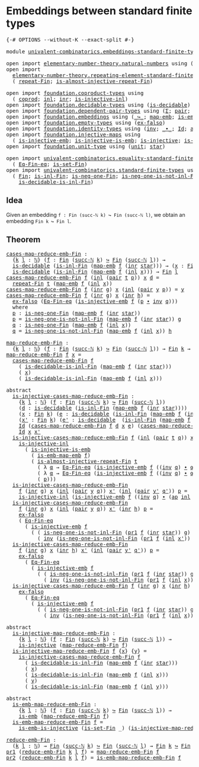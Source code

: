 # Embeddings between standard finite types

<pre class="Agda"><a id="53" class="Symbol">{-#</a> <a id="57" class="Keyword">OPTIONS</a> <a id="65" class="Pragma">--without-K</a> <a id="77" class="Pragma">--exact-split</a> <a id="91" class="Symbol">#-}</a>

<a id="96" class="Keyword">module</a> <a id="103" href="univalent-combinatorics.embeddings-standard-finite-types.html" class="Module">univalent-combinatorics.embeddings-standard-finite-types</a> <a id="160" class="Keyword">where</a>

<a id="167" class="Keyword">open</a> <a id="172" class="Keyword">import</a> <a id="179" href="elementary-number-theory.natural-numbers.html" class="Module">elementary-number-theory.natural-numbers</a> <a id="220" class="Keyword">using</a> <a id="226" class="Symbol">(</a><a id="227" href="elementary-number-theory.natural-numbers.html#1444" class="Datatype">ℕ</a><a id="228" class="Symbol">;</a> <a id="230" href="elementary-number-theory.natural-numbers.html#1465" class="InductiveConstructor">zero-ℕ</a><a id="236" class="Symbol">;</a> <a id="238" href="elementary-number-theory.natural-numbers.html#1478" class="InductiveConstructor">succ-ℕ</a><a id="244" class="Symbol">)</a>
<a id="246" class="Keyword">open</a> <a id="251" class="Keyword">import</a>
  <a id="260" href="elementary-number-theory.repeating-element-standard-finite-type.html" class="Module">elementary-number-theory.repeating-element-standard-finite-type</a> <a id="324" class="Keyword">using</a>
  <a id="332" class="Symbol">(</a> <a id="334" href="elementary-number-theory.repeating-element-standard-finite-type.html#721" class="Function">repeat-Fin</a><a id="344" class="Symbol">;</a> <a id="346" href="elementary-number-theory.repeating-element-standard-finite-type.html#1006" class="Function">is-almost-injective-repeat-Fin</a><a id="376" class="Symbol">)</a>

<a id="379" class="Keyword">open</a> <a id="384" class="Keyword">import</a> <a id="391" href="foundation.coproduct-types.html" class="Module">foundation.coproduct-types</a> <a id="418" class="Keyword">using</a>
  <a id="426" class="Symbol">(</a> <a id="428" href="foundation.coproduct-types.html#1168" class="Datatype">coprod</a><a id="434" class="Symbol">;</a> <a id="436" href="foundation.coproduct-types.html#1239" class="InductiveConstructor">inl</a><a id="439" class="Symbol">;</a> <a id="441" href="foundation.coproduct-types.html#1262" class="InductiveConstructor">inr</a><a id="444" class="Symbol">;</a> <a id="446" href="foundation.coproduct-types.html#2175" class="Function">is-injective-inl</a><a id="462" class="Symbol">)</a>
<a id="464" class="Keyword">open</a> <a id="469" class="Keyword">import</a> <a id="476" href="foundation.decidable-types.html" class="Module">foundation.decidable-types</a> <a id="503" class="Keyword">using</a> <a id="509" class="Symbol">(</a><a id="510" href="foundation.decidable-types.html#1828" class="Function">is-decidable</a><a id="522" class="Symbol">)</a>
<a id="524" class="Keyword">open</a> <a id="529" class="Keyword">import</a> <a id="536" href="foundation.dependent-pair-types.html" class="Module">foundation.dependent-pair-types</a> <a id="568" class="Keyword">using</a> <a id="574" class="Symbol">(</a><a id="575" href="foundation-core.dependent-pair-types.html#502" class="Record">Σ</a><a id="576" class="Symbol">;</a> <a id="578" href="foundation-core.dependent-pair-types.html#575" class="InductiveConstructor">pair</a><a id="582" class="Symbol">;</a> <a id="584" href="foundation-core.dependent-pair-types.html#592" class="Field">pr1</a><a id="587" class="Symbol">;</a> <a id="589" href="foundation-core.dependent-pair-types.html#604" class="Field">pr2</a><a id="592" class="Symbol">)</a>
<a id="594" class="Keyword">open</a> <a id="599" class="Keyword">import</a> <a id="606" href="foundation.embeddings.html" class="Module">foundation.embeddings</a> <a id="628" class="Keyword">using</a> <a id="634" class="Symbol">(</a><a id="635" href="foundation-core.embeddings.html#1062" class="Function Operator">_↪_</a><a id="638" class="Symbol">;</a> <a id="640" href="foundation-core.embeddings.html#1205" class="Function">map-emb</a><a id="647" class="Symbol">;</a> <a id="649" href="foundation-core.embeddings.html#1252" class="Function">is-emb-map-emb</a><a id="663" class="Symbol">;</a> <a id="665" href="foundation-core.embeddings.html#980" class="Function">is-emb</a><a id="671" class="Symbol">)</a>
<a id="673" class="Keyword">open</a> <a id="678" class="Keyword">import</a> <a id="685" href="foundation.empty-types.html" class="Module">foundation.empty-types</a> <a id="708" class="Keyword">using</a> <a id="714" class="Symbol">(</a><a id="715" href="foundation-core.empty-types.html#1147" class="Function">ex-falso</a><a id="723" class="Symbol">)</a>
<a id="725" class="Keyword">open</a> <a id="730" class="Keyword">import</a> <a id="737" href="foundation.identity-types.html" class="Module">foundation.identity-types</a> <a id="763" class="Keyword">using</a> <a id="769" class="Symbol">(</a><a id="770" href="foundation-core.identity-types.html#1552" class="Function">inv</a><a id="773" class="Symbol">;</a> <a id="775" href="foundation-core.identity-types.html#1239" class="Function Operator">_∙_</a><a id="778" class="Symbol">;</a> <a id="780" href="foundation-core.identity-types.html#641" class="Datatype">Id</a><a id="782" class="Symbol">;</a> <a id="784" href="foundation-core.identity-types.html#2853" class="Function">ap</a><a id="786" class="Symbol">)</a>
<a id="788" class="Keyword">open</a> <a id="793" class="Keyword">import</a> <a id="800" href="foundation.injective-maps.html" class="Module">foundation.injective-maps</a> <a id="826" class="Keyword">using</a>
  <a id="834" class="Symbol">(</a> <a id="836" href="foundation.injective-maps.html#3787" class="Function">is-injective-emb</a><a id="852" class="Symbol">;</a> <a id="854" href="foundation.injective-maps.html#3649" class="Function">is-injective-is-emb</a><a id="873" class="Symbol">;</a> <a id="875" href="foundation.injective-maps.html#1295" class="Function">is-injective</a><a id="887" class="Symbol">;</a> <a id="889" href="foundation.injective-maps.html#4595" class="Function">is-emb-is-injective</a><a id="908" class="Symbol">)</a>
<a id="910" class="Keyword">open</a> <a id="915" class="Keyword">import</a> <a id="922" href="foundation.unit-type.html" class="Module">foundation.unit-type</a> <a id="943" class="Keyword">using</a> <a id="949" class="Symbol">(</a><a id="950" href="foundation.unit-type.html#975" class="Datatype">unit</a><a id="954" class="Symbol">;</a> <a id="956" href="foundation.unit-type.html#999" class="InductiveConstructor">star</a><a id="960" class="Symbol">)</a>

<a id="963" class="Keyword">open</a> <a id="968" class="Keyword">import</a> <a id="975" href="univalent-combinatorics.equality-standard-finite-types.html" class="Module">univalent-combinatorics.equality-standard-finite-types</a> <a id="1030" class="Keyword">using</a>
  <a id="1038" class="Symbol">(</a> <a id="1040" href="univalent-combinatorics.equality-standard-finite-types.html#2154" class="Function">Eq-Fin-eq</a><a id="1049" class="Symbol">;</a> <a id="1051" href="univalent-combinatorics.equality-standard-finite-types.html#3523" class="Function">is-set-Fin</a><a id="1061" class="Symbol">)</a>
<a id="1063" class="Keyword">open</a> <a id="1068" class="Keyword">import</a> <a id="1075" href="univalent-combinatorics.standard-finite-types.html" class="Module">univalent-combinatorics.standard-finite-types</a> <a id="1121" class="Keyword">using</a>
  <a id="1129" class="Symbol">(</a> <a id="1131" href="univalent-combinatorics.standard-finite-types.html#2072" class="Function">Fin</a><a id="1134" class="Symbol">;</a> <a id="1136" href="univalent-combinatorics.standard-finite-types.html#2609" class="Function">is-inl-Fin</a><a id="1146" class="Symbol">;</a> <a id="1148" href="univalent-combinatorics.standard-finite-types.html#2403" class="Function">is-neg-one-Fin</a><a id="1162" class="Symbol">;</a> <a id="1164" href="univalent-combinatorics.standard-finite-types.html#2709" class="Function">is-neg-one-is-not-inl-Fin</a><a id="1189" class="Symbol">;</a>
    <a id="1195" href="univalent-combinatorics.standard-finite-types.html#3319" class="Function">is-decidable-is-inl-Fin</a><a id="1218" class="Symbol">)</a>
</pre>
## Idea

Given an embedding `f : Fin (succ-ℕ k) ↪ Fin (succ-ℕ l)`, we obtain an embedding `Fin k ↪ Fin l`.

## Theorem

<pre class="Agda"><a id="cases-map-reduce-emb-Fin"></a><a id="1353" href="univalent-combinatorics.embeddings-standard-finite-types.html#1353" class="Function">cases-map-reduce-emb-Fin</a> <a id="1378" class="Symbol">:</a>
  <a id="1382" class="Symbol">{</a><a id="1383" href="univalent-combinatorics.embeddings-standard-finite-types.html#1383" class="Bound">k</a> <a id="1385" href="univalent-combinatorics.embeddings-standard-finite-types.html#1385" class="Bound">l</a> <a id="1387" class="Symbol">:</a> <a id="1389" href="elementary-number-theory.natural-numbers.html#1444" class="Datatype">ℕ</a><a id="1390" class="Symbol">}</a> <a id="1392" class="Symbol">(</a><a id="1393" href="univalent-combinatorics.embeddings-standard-finite-types.html#1393" class="Bound">f</a> <a id="1395" class="Symbol">:</a> <a id="1397" href="univalent-combinatorics.standard-finite-types.html#2072" class="Function">Fin</a> <a id="1401" class="Symbol">(</a><a id="1402" href="elementary-number-theory.natural-numbers.html#1478" class="InductiveConstructor">succ-ℕ</a> <a id="1409" href="univalent-combinatorics.embeddings-standard-finite-types.html#1383" class="Bound">k</a><a id="1410" class="Symbol">)</a> <a id="1412" href="foundation-core.embeddings.html#1062" class="Function Operator">↪</a> <a id="1414" href="univalent-combinatorics.standard-finite-types.html#2072" class="Function">Fin</a> <a id="1418" class="Symbol">(</a><a id="1419" href="elementary-number-theory.natural-numbers.html#1478" class="InductiveConstructor">succ-ℕ</a> <a id="1426" href="univalent-combinatorics.embeddings-standard-finite-types.html#1385" class="Bound">l</a><a id="1427" class="Symbol">))</a> <a id="1430" class="Symbol">→</a>
  <a id="1434" href="foundation.decidable-types.html#1828" class="Function">is-decidable</a> <a id="1447" class="Symbol">(</a><a id="1448" href="univalent-combinatorics.standard-finite-types.html#2609" class="Function">is-inl-Fin</a> <a id="1459" class="Symbol">(</a><a id="1460" href="foundation-core.embeddings.html#1205" class="Function">map-emb</a> <a id="1468" href="univalent-combinatorics.embeddings-standard-finite-types.html#1393" class="Bound">f</a> <a id="1470" class="Symbol">(</a><a id="1471" href="foundation.coproduct-types.html#1262" class="InductiveConstructor">inr</a> <a id="1475" href="foundation.unit-type.html#999" class="InductiveConstructor">star</a><a id="1479" class="Symbol">)))</a> <a id="1483" class="Symbol">→</a> <a id="1485" class="Symbol">(</a><a id="1486" href="univalent-combinatorics.embeddings-standard-finite-types.html#1486" class="Bound">x</a> <a id="1488" class="Symbol">:</a> <a id="1490" href="univalent-combinatorics.standard-finite-types.html#2072" class="Function">Fin</a> <a id="1494" href="univalent-combinatorics.embeddings-standard-finite-types.html#1383" class="Bound">k</a><a id="1495" class="Symbol">)</a> <a id="1497" class="Symbol">→</a>
  <a id="1501" href="foundation.decidable-types.html#1828" class="Function">is-decidable</a> <a id="1514" class="Symbol">(</a><a id="1515" href="univalent-combinatorics.standard-finite-types.html#2609" class="Function">is-inl-Fin</a> <a id="1526" class="Symbol">(</a><a id="1527" href="foundation-core.embeddings.html#1205" class="Function">map-emb</a> <a id="1535" href="univalent-combinatorics.embeddings-standard-finite-types.html#1393" class="Bound">f</a> <a id="1537" class="Symbol">(</a><a id="1538" href="foundation.coproduct-types.html#1239" class="InductiveConstructor">inl</a> <a id="1542" href="univalent-combinatorics.embeddings-standard-finite-types.html#1486" class="Bound">x</a><a id="1543" class="Symbol">)))</a> <a id="1547" class="Symbol">→</a> <a id="1549" href="univalent-combinatorics.standard-finite-types.html#2072" class="Function">Fin</a> <a id="1553" href="univalent-combinatorics.embeddings-standard-finite-types.html#1385" class="Bound">l</a>
<a id="1555" href="univalent-combinatorics.embeddings-standard-finite-types.html#1353" class="Function">cases-map-reduce-emb-Fin</a> <a id="1580" href="univalent-combinatorics.embeddings-standard-finite-types.html#1580" class="Bound">f</a> <a id="1582" class="Symbol">(</a><a id="1583" href="foundation.coproduct-types.html#1239" class="InductiveConstructor">inl</a> <a id="1587" class="Symbol">(</a><a id="1588" href="foundation-core.dependent-pair-types.html#575" class="InductiveConstructor">pair</a> <a id="1593" href="univalent-combinatorics.embeddings-standard-finite-types.html#1593" class="Bound">t</a> <a id="1595" href="univalent-combinatorics.embeddings-standard-finite-types.html#1595" class="Bound">p</a><a id="1596" class="Symbol">))</a> <a id="1599" href="univalent-combinatorics.embeddings-standard-finite-types.html#1599" class="Bound">x</a> <a id="1601" href="univalent-combinatorics.embeddings-standard-finite-types.html#1601" class="Bound">d</a> <a id="1603" class="Symbol">=</a>
  <a id="1607" href="elementary-number-theory.repeating-element-standard-finite-type.html#721" class="Function">repeat-Fin</a> <a id="1618" href="univalent-combinatorics.embeddings-standard-finite-types.html#1593" class="Bound">t</a> <a id="1620" class="Symbol">(</a><a id="1621" href="foundation-core.embeddings.html#1205" class="Function">map-emb</a> <a id="1629" href="univalent-combinatorics.embeddings-standard-finite-types.html#1580" class="Bound">f</a> <a id="1631" class="Symbol">(</a><a id="1632" href="foundation.coproduct-types.html#1239" class="InductiveConstructor">inl</a> <a id="1636" href="univalent-combinatorics.embeddings-standard-finite-types.html#1599" class="Bound">x</a><a id="1637" class="Symbol">))</a>
<a id="1640" href="univalent-combinatorics.embeddings-standard-finite-types.html#1353" class="Function">cases-map-reduce-emb-Fin</a> <a id="1665" href="univalent-combinatorics.embeddings-standard-finite-types.html#1665" class="Bound">f</a> <a id="1667" class="Symbol">(</a><a id="1668" href="foundation.coproduct-types.html#1262" class="InductiveConstructor">inr</a> <a id="1672" href="univalent-combinatorics.embeddings-standard-finite-types.html#1672" class="Bound">g</a><a id="1673" class="Symbol">)</a> <a id="1675" href="univalent-combinatorics.embeddings-standard-finite-types.html#1675" class="Bound">x</a> <a id="1677" class="Symbol">(</a><a id="1678" href="foundation.coproduct-types.html#1239" class="InductiveConstructor">inl</a> <a id="1682" class="Symbol">(</a><a id="1683" href="foundation-core.dependent-pair-types.html#575" class="InductiveConstructor">pair</a> <a id="1688" href="univalent-combinatorics.embeddings-standard-finite-types.html#1688" class="Bound">y</a> <a id="1690" href="univalent-combinatorics.embeddings-standard-finite-types.html#1690" class="Bound">p</a><a id="1691" class="Symbol">))</a> <a id="1694" class="Symbol">=</a> <a id="1696" href="univalent-combinatorics.embeddings-standard-finite-types.html#1688" class="Bound">y</a>
<a id="1698" href="univalent-combinatorics.embeddings-standard-finite-types.html#1353" class="Function">cases-map-reduce-emb-Fin</a> <a id="1723" href="univalent-combinatorics.embeddings-standard-finite-types.html#1723" class="Bound">f</a> <a id="1725" class="Symbol">(</a><a id="1726" href="foundation.coproduct-types.html#1262" class="InductiveConstructor">inr</a> <a id="1730" href="univalent-combinatorics.embeddings-standard-finite-types.html#1730" class="Bound">g</a><a id="1731" class="Symbol">)</a> <a id="1733" href="univalent-combinatorics.embeddings-standard-finite-types.html#1733" class="Bound">x</a> <a id="1735" class="Symbol">(</a><a id="1736" href="foundation.coproduct-types.html#1262" class="InductiveConstructor">inr</a> <a id="1740" href="univalent-combinatorics.embeddings-standard-finite-types.html#1740" class="Bound">h</a><a id="1741" class="Symbol">)</a> <a id="1743" class="Symbol">=</a>
  <a id="1747" href="foundation-core.empty-types.html#1147" class="Function">ex-falso</a> <a id="1756" class="Symbol">(</a><a id="1757" href="univalent-combinatorics.equality-standard-finite-types.html#2154" class="Function">Eq-Fin-eq</a> <a id="1767" class="Symbol">(</a><a id="1768" href="foundation.injective-maps.html#3787" class="Function">is-injective-emb</a> <a id="1785" href="univalent-combinatorics.embeddings-standard-finite-types.html#1723" class="Bound">f</a> <a id="1787" class="Symbol">(</a><a id="1788" href="univalent-combinatorics.embeddings-standard-finite-types.html#1811" class="Function">p</a> <a id="1790" href="foundation-core.identity-types.html#1239" class="Function Operator">∙</a> <a id="1792" href="foundation-core.identity-types.html#1552" class="Function">inv</a> <a id="1796" href="univalent-combinatorics.embeddings-standard-finite-types.html#1912" class="Function">q</a><a id="1797" class="Symbol">)))</a>
  <a id="1803" class="Keyword">where</a>
  <a id="1811" href="univalent-combinatorics.embeddings-standard-finite-types.html#1811" class="Function">p</a> <a id="1813" class="Symbol">:</a> <a id="1815" href="univalent-combinatorics.standard-finite-types.html#2403" class="Function">is-neg-one-Fin</a> <a id="1830" class="Symbol">(</a><a id="1831" href="foundation-core.embeddings.html#1205" class="Function">map-emb</a> <a id="1839" href="univalent-combinatorics.embeddings-standard-finite-types.html#1723" class="Bound">f</a> <a id="1841" class="Symbol">(</a><a id="1842" href="foundation.coproduct-types.html#1262" class="InductiveConstructor">inr</a> <a id="1846" href="foundation.unit-type.html#999" class="InductiveConstructor">star</a><a id="1850" class="Symbol">))</a>
  <a id="1855" href="univalent-combinatorics.embeddings-standard-finite-types.html#1811" class="Function">p</a> <a id="1857" class="Symbol">=</a> <a id="1859" href="univalent-combinatorics.standard-finite-types.html#2709" class="Function">is-neg-one-is-not-inl-Fin</a> <a id="1885" class="Symbol">(</a><a id="1886" href="foundation-core.embeddings.html#1205" class="Function">map-emb</a> <a id="1894" href="univalent-combinatorics.embeddings-standard-finite-types.html#1723" class="Bound">f</a> <a id="1896" class="Symbol">(</a><a id="1897" href="foundation.coproduct-types.html#1262" class="InductiveConstructor">inr</a> <a id="1901" href="foundation.unit-type.html#999" class="InductiveConstructor">star</a><a id="1905" class="Symbol">))</a> <a id="1908" href="univalent-combinatorics.embeddings-standard-finite-types.html#1730" class="Bound">g</a>
  <a id="1912" href="univalent-combinatorics.embeddings-standard-finite-types.html#1912" class="Function">q</a> <a id="1914" class="Symbol">:</a> <a id="1916" href="univalent-combinatorics.standard-finite-types.html#2403" class="Function">is-neg-one-Fin</a> <a id="1931" class="Symbol">(</a><a id="1932" href="foundation-core.embeddings.html#1205" class="Function">map-emb</a> <a id="1940" href="univalent-combinatorics.embeddings-standard-finite-types.html#1723" class="Bound">f</a> <a id="1942" class="Symbol">(</a><a id="1943" href="foundation.coproduct-types.html#1239" class="InductiveConstructor">inl</a> <a id="1947" href="univalent-combinatorics.embeddings-standard-finite-types.html#1733" class="Bound">x</a><a id="1948" class="Symbol">))</a>
  <a id="1953" href="univalent-combinatorics.embeddings-standard-finite-types.html#1912" class="Function">q</a> <a id="1955" class="Symbol">=</a> <a id="1957" href="univalent-combinatorics.standard-finite-types.html#2709" class="Function">is-neg-one-is-not-inl-Fin</a> <a id="1983" class="Symbol">(</a><a id="1984" href="foundation-core.embeddings.html#1205" class="Function">map-emb</a> <a id="1992" href="univalent-combinatorics.embeddings-standard-finite-types.html#1723" class="Bound">f</a> <a id="1994" class="Symbol">(</a><a id="1995" href="foundation.coproduct-types.html#1239" class="InductiveConstructor">inl</a> <a id="1999" href="univalent-combinatorics.embeddings-standard-finite-types.html#1733" class="Bound">x</a><a id="2000" class="Symbol">))</a> <a id="2003" href="univalent-combinatorics.embeddings-standard-finite-types.html#1740" class="Bound">h</a>

<a id="map-reduce-emb-Fin"></a><a id="2006" href="univalent-combinatorics.embeddings-standard-finite-types.html#2006" class="Function">map-reduce-emb-Fin</a> <a id="2025" class="Symbol">:</a>
  <a id="2029" class="Symbol">{</a><a id="2030" href="univalent-combinatorics.embeddings-standard-finite-types.html#2030" class="Bound">k</a> <a id="2032" href="univalent-combinatorics.embeddings-standard-finite-types.html#2032" class="Bound">l</a> <a id="2034" class="Symbol">:</a> <a id="2036" href="elementary-number-theory.natural-numbers.html#1444" class="Datatype">ℕ</a><a id="2037" class="Symbol">}</a> <a id="2039" class="Symbol">(</a><a id="2040" href="univalent-combinatorics.embeddings-standard-finite-types.html#2040" class="Bound">f</a> <a id="2042" class="Symbol">:</a> <a id="2044" href="univalent-combinatorics.standard-finite-types.html#2072" class="Function">Fin</a> <a id="2048" class="Symbol">(</a><a id="2049" href="elementary-number-theory.natural-numbers.html#1478" class="InductiveConstructor">succ-ℕ</a> <a id="2056" href="univalent-combinatorics.embeddings-standard-finite-types.html#2030" class="Bound">k</a><a id="2057" class="Symbol">)</a> <a id="2059" href="foundation-core.embeddings.html#1062" class="Function Operator">↪</a> <a id="2061" href="univalent-combinatorics.standard-finite-types.html#2072" class="Function">Fin</a> <a id="2065" class="Symbol">(</a><a id="2066" href="elementary-number-theory.natural-numbers.html#1478" class="InductiveConstructor">succ-ℕ</a> <a id="2073" href="univalent-combinatorics.embeddings-standard-finite-types.html#2032" class="Bound">l</a><a id="2074" class="Symbol">))</a> <a id="2077" class="Symbol">→</a> <a id="2079" href="univalent-combinatorics.standard-finite-types.html#2072" class="Function">Fin</a> <a id="2083" href="univalent-combinatorics.embeddings-standard-finite-types.html#2030" class="Bound">k</a> <a id="2085" class="Symbol">→</a> <a id="2087" href="univalent-combinatorics.standard-finite-types.html#2072" class="Function">Fin</a> <a id="2091" href="univalent-combinatorics.embeddings-standard-finite-types.html#2032" class="Bound">l</a>
<a id="2093" href="univalent-combinatorics.embeddings-standard-finite-types.html#2006" class="Function">map-reduce-emb-Fin</a> <a id="2112" href="univalent-combinatorics.embeddings-standard-finite-types.html#2112" class="Bound">f</a> <a id="2114" href="univalent-combinatorics.embeddings-standard-finite-types.html#2114" class="Bound">x</a> <a id="2116" class="Symbol">=</a>
  <a id="2120" href="univalent-combinatorics.embeddings-standard-finite-types.html#1353" class="Function">cases-map-reduce-emb-Fin</a> <a id="2145" href="univalent-combinatorics.embeddings-standard-finite-types.html#2112" class="Bound">f</a>
    <a id="2151" class="Symbol">(</a> <a id="2153" href="univalent-combinatorics.standard-finite-types.html#3319" class="Function">is-decidable-is-inl-Fin</a> <a id="2177" class="Symbol">(</a><a id="2178" href="foundation-core.embeddings.html#1205" class="Function">map-emb</a> <a id="2186" href="univalent-combinatorics.embeddings-standard-finite-types.html#2112" class="Bound">f</a> <a id="2188" class="Symbol">(</a><a id="2189" href="foundation.coproduct-types.html#1262" class="InductiveConstructor">inr</a> <a id="2193" href="foundation.unit-type.html#999" class="InductiveConstructor">star</a><a id="2197" class="Symbol">)))</a>
    <a id="2205" class="Symbol">(</a> <a id="2207" href="univalent-combinatorics.embeddings-standard-finite-types.html#2114" class="Bound">x</a><a id="2208" class="Symbol">)</a>
    <a id="2214" class="Symbol">(</a> <a id="2216" href="univalent-combinatorics.standard-finite-types.html#3319" class="Function">is-decidable-is-inl-Fin</a> <a id="2240" class="Symbol">(</a><a id="2241" href="foundation-core.embeddings.html#1205" class="Function">map-emb</a> <a id="2249" href="univalent-combinatorics.embeddings-standard-finite-types.html#2112" class="Bound">f</a> <a id="2251" class="Symbol">(</a><a id="2252" href="foundation.coproduct-types.html#1239" class="InductiveConstructor">inl</a> <a id="2256" href="univalent-combinatorics.embeddings-standard-finite-types.html#2114" class="Bound">x</a><a id="2257" class="Symbol">)))</a>

<a id="2262" class="Keyword">abstract</a>
  <a id="is-injective-cases-map-reduce-emb-Fin"></a><a id="2273" href="univalent-combinatorics.embeddings-standard-finite-types.html#2273" class="Function">is-injective-cases-map-reduce-emb-Fin</a> <a id="2311" class="Symbol">:</a>
    <a id="2317" class="Symbol">{</a><a id="2318" href="univalent-combinatorics.embeddings-standard-finite-types.html#2318" class="Bound">k</a> <a id="2320" href="univalent-combinatorics.embeddings-standard-finite-types.html#2320" class="Bound">l</a> <a id="2322" class="Symbol">:</a> <a id="2324" href="elementary-number-theory.natural-numbers.html#1444" class="Datatype">ℕ</a><a id="2325" class="Symbol">}</a> <a id="2327" class="Symbol">(</a><a id="2328" href="univalent-combinatorics.embeddings-standard-finite-types.html#2328" class="Bound">f</a> <a id="2330" class="Symbol">:</a> <a id="2332" href="univalent-combinatorics.standard-finite-types.html#2072" class="Function">Fin</a> <a id="2336" class="Symbol">(</a><a id="2337" href="elementary-number-theory.natural-numbers.html#1478" class="InductiveConstructor">succ-ℕ</a> <a id="2344" href="univalent-combinatorics.embeddings-standard-finite-types.html#2318" class="Bound">k</a><a id="2345" class="Symbol">)</a> <a id="2347" href="foundation-core.embeddings.html#1062" class="Function Operator">↪</a> <a id="2349" href="univalent-combinatorics.standard-finite-types.html#2072" class="Function">Fin</a> <a id="2353" class="Symbol">(</a><a id="2354" href="elementary-number-theory.natural-numbers.html#1478" class="InductiveConstructor">succ-ℕ</a> <a id="2361" href="univalent-combinatorics.embeddings-standard-finite-types.html#2320" class="Bound">l</a><a id="2362" class="Symbol">))</a>
    <a id="2369" class="Symbol">(</a><a id="2370" href="univalent-combinatorics.embeddings-standard-finite-types.html#2370" class="Bound">d</a> <a id="2372" class="Symbol">:</a> <a id="2374" href="foundation.decidable-types.html#1828" class="Function">is-decidable</a> <a id="2387" class="Symbol">(</a><a id="2388" href="univalent-combinatorics.standard-finite-types.html#2609" class="Function">is-inl-Fin</a> <a id="2399" class="Symbol">(</a><a id="2400" href="foundation-core.embeddings.html#1205" class="Function">map-emb</a> <a id="2408" href="univalent-combinatorics.embeddings-standard-finite-types.html#2328" class="Bound">f</a> <a id="2410" class="Symbol">(</a><a id="2411" href="foundation.coproduct-types.html#1262" class="InductiveConstructor">inr</a> <a id="2415" href="foundation.unit-type.html#999" class="InductiveConstructor">star</a><a id="2419" class="Symbol">))))</a>
    <a id="2428" class="Symbol">(</a><a id="2429" href="univalent-combinatorics.embeddings-standard-finite-types.html#2429" class="Bound">x</a> <a id="2431" class="Symbol">:</a> <a id="2433" href="univalent-combinatorics.standard-finite-types.html#2072" class="Function">Fin</a> <a id="2437" href="univalent-combinatorics.embeddings-standard-finite-types.html#2318" class="Bound">k</a><a id="2438" class="Symbol">)</a> <a id="2440" class="Symbol">(</a><a id="2441" href="univalent-combinatorics.embeddings-standard-finite-types.html#2441" class="Bound">e</a> <a id="2443" class="Symbol">:</a> <a id="2445" href="foundation.decidable-types.html#1828" class="Function">is-decidable</a> <a id="2458" class="Symbol">(</a><a id="2459" href="univalent-combinatorics.standard-finite-types.html#2609" class="Function">is-inl-Fin</a> <a id="2470" class="Symbol">(</a><a id="2471" href="foundation-core.embeddings.html#1205" class="Function">map-emb</a> <a id="2479" href="univalent-combinatorics.embeddings-standard-finite-types.html#2328" class="Bound">f</a> <a id="2481" class="Symbol">(</a><a id="2482" href="foundation.coproduct-types.html#1239" class="InductiveConstructor">inl</a> <a id="2486" href="univalent-combinatorics.embeddings-standard-finite-types.html#2429" class="Bound">x</a><a id="2487" class="Symbol">))))</a>
    <a id="2496" class="Symbol">(</a><a id="2497" href="univalent-combinatorics.embeddings-standard-finite-types.html#2497" class="Bound">x&#39;</a> <a id="2500" class="Symbol">:</a> <a id="2502" href="univalent-combinatorics.standard-finite-types.html#2072" class="Function">Fin</a> <a id="2506" href="univalent-combinatorics.embeddings-standard-finite-types.html#2318" class="Bound">k</a><a id="2507" class="Symbol">)</a> <a id="2509" class="Symbol">(</a><a id="2510" href="univalent-combinatorics.embeddings-standard-finite-types.html#2510" class="Bound">e&#39;</a> <a id="2513" class="Symbol">:</a> <a id="2515" href="foundation.decidable-types.html#1828" class="Function">is-decidable</a>  <a id="2529" class="Symbol">(</a><a id="2530" href="univalent-combinatorics.standard-finite-types.html#2609" class="Function">is-inl-Fin</a> <a id="2541" class="Symbol">(</a><a id="2542" href="foundation-core.embeddings.html#1205" class="Function">map-emb</a> <a id="2550" href="univalent-combinatorics.embeddings-standard-finite-types.html#2328" class="Bound">f</a> <a id="2552" class="Symbol">(</a><a id="2553" href="foundation.coproduct-types.html#1239" class="InductiveConstructor">inl</a> <a id="2557" href="univalent-combinatorics.embeddings-standard-finite-types.html#2497" class="Bound">x&#39;</a><a id="2559" class="Symbol">))))</a> <a id="2564" class="Symbol">→</a>
    <a id="2570" href="foundation-core.identity-types.html#641" class="Datatype">Id</a> <a id="2573" class="Symbol">(</a><a id="2574" href="univalent-combinatorics.embeddings-standard-finite-types.html#1353" class="Function">cases-map-reduce-emb-Fin</a> <a id="2599" href="univalent-combinatorics.embeddings-standard-finite-types.html#2328" class="Bound">f</a> <a id="2601" href="univalent-combinatorics.embeddings-standard-finite-types.html#2370" class="Bound">d</a> <a id="2603" href="univalent-combinatorics.embeddings-standard-finite-types.html#2429" class="Bound">x</a> <a id="2605" href="univalent-combinatorics.embeddings-standard-finite-types.html#2441" class="Bound">e</a><a id="2606" class="Symbol">)</a> <a id="2608" class="Symbol">(</a><a id="2609" href="univalent-combinatorics.embeddings-standard-finite-types.html#1353" class="Function">cases-map-reduce-emb-Fin</a> <a id="2634" href="univalent-combinatorics.embeddings-standard-finite-types.html#2328" class="Bound">f</a> <a id="2636" href="univalent-combinatorics.embeddings-standard-finite-types.html#2370" class="Bound">d</a> <a id="2638" href="univalent-combinatorics.embeddings-standard-finite-types.html#2497" class="Bound">x&#39;</a> <a id="2641" href="univalent-combinatorics.embeddings-standard-finite-types.html#2510" class="Bound">e&#39;</a><a id="2643" class="Symbol">)</a> <a id="2645" class="Symbol">→</a>
    <a id="2651" href="foundation-core.identity-types.html#641" class="Datatype">Id</a> <a id="2654" href="univalent-combinatorics.embeddings-standard-finite-types.html#2429" class="Bound">x</a> <a id="2656" href="univalent-combinatorics.embeddings-standard-finite-types.html#2497" class="Bound">x&#39;</a>
  <a id="2661" href="univalent-combinatorics.embeddings-standard-finite-types.html#2273" class="Function">is-injective-cases-map-reduce-emb-Fin</a> <a id="2699" href="univalent-combinatorics.embeddings-standard-finite-types.html#2699" class="Bound">f</a> <a id="2701" class="Symbol">(</a><a id="2702" href="foundation.coproduct-types.html#1239" class="InductiveConstructor">inl</a> <a id="2706" class="Symbol">(</a><a id="2707" href="foundation-core.dependent-pair-types.html#575" class="InductiveConstructor">pair</a> <a id="2712" href="univalent-combinatorics.embeddings-standard-finite-types.html#2712" class="Bound">t</a> <a id="2714" href="univalent-combinatorics.embeddings-standard-finite-types.html#2714" class="Bound">q</a><a id="2715" class="Symbol">))</a> <a id="2718" href="univalent-combinatorics.embeddings-standard-finite-types.html#2718" class="Bound">x</a> <a id="2720" href="univalent-combinatorics.embeddings-standard-finite-types.html#2720" class="Bound">e</a> <a id="2722" href="univalent-combinatorics.embeddings-standard-finite-types.html#2722" class="Bound">x&#39;</a> <a id="2725" href="univalent-combinatorics.embeddings-standard-finite-types.html#2725" class="Bound">e&#39;</a> <a id="2728" href="univalent-combinatorics.embeddings-standard-finite-types.html#2728" class="Bound">p</a> <a id="2730" class="Symbol">=</a>
    <a id="2736" href="foundation.coproduct-types.html#2175" class="Function">is-injective-inl</a>
      <a id="2759" class="Symbol">(</a> <a id="2761" href="foundation.injective-maps.html#3649" class="Function">is-injective-is-emb</a>
        <a id="2789" class="Symbol">(</a> <a id="2791" href="foundation-core.embeddings.html#1252" class="Function">is-emb-map-emb</a> <a id="2806" href="univalent-combinatorics.embeddings-standard-finite-types.html#2699" class="Bound">f</a><a id="2807" class="Symbol">)</a>
        <a id="2817" class="Symbol">(</a> <a id="2819" href="elementary-number-theory.repeating-element-standard-finite-type.html#1006" class="Function">is-almost-injective-repeat-Fin</a> <a id="2850" href="univalent-combinatorics.embeddings-standard-finite-types.html#2712" class="Bound">t</a>
          <a id="2862" class="Symbol">(</a> <a id="2864" class="Symbol">λ</a> <a id="2866" href="univalent-combinatorics.embeddings-standard-finite-types.html#2866" class="Bound">α</a> <a id="2868" class="Symbol">→</a> <a id="2870" href="univalent-combinatorics.equality-standard-finite-types.html#2154" class="Function">Eq-Fin-eq</a> <a id="2880" class="Symbol">(</a><a id="2881" href="foundation.injective-maps.html#3787" class="Function">is-injective-emb</a> <a id="2898" href="univalent-combinatorics.embeddings-standard-finite-types.html#2699" class="Bound">f</a> <a id="2900" class="Symbol">((</a><a id="2902" href="foundation-core.identity-types.html#1552" class="Function">inv</a> <a id="2906" href="univalent-combinatorics.embeddings-standard-finite-types.html#2714" class="Bound">q</a><a id="2907" class="Symbol">)</a> <a id="2909" href="foundation-core.identity-types.html#1239" class="Function Operator">∙</a> <a id="2911" href="univalent-combinatorics.embeddings-standard-finite-types.html#2866" class="Bound">α</a><a id="2912" class="Symbol">)))</a>
          <a id="2926" class="Symbol">(</a> <a id="2928" class="Symbol">λ</a> <a id="2930" href="univalent-combinatorics.embeddings-standard-finite-types.html#2930" class="Bound">α</a> <a id="2932" class="Symbol">→</a> <a id="2934" href="univalent-combinatorics.equality-standard-finite-types.html#2154" class="Function">Eq-Fin-eq</a> <a id="2944" class="Symbol">(</a><a id="2945" href="foundation.injective-maps.html#3787" class="Function">is-injective-emb</a> <a id="2962" href="univalent-combinatorics.embeddings-standard-finite-types.html#2699" class="Bound">f</a> <a id="2964" class="Symbol">((</a><a id="2966" href="foundation-core.identity-types.html#1552" class="Function">inv</a> <a id="2970" href="univalent-combinatorics.embeddings-standard-finite-types.html#2714" class="Bound">q</a><a id="2971" class="Symbol">)</a> <a id="2973" href="foundation-core.identity-types.html#1239" class="Function Operator">∙</a> <a id="2975" href="univalent-combinatorics.embeddings-standard-finite-types.html#2930" class="Bound">α</a><a id="2976" class="Symbol">)))</a>
          <a id="2990" class="Symbol">(</a> <a id="2992" href="univalent-combinatorics.embeddings-standard-finite-types.html#2728" class="Bound">p</a><a id="2993" class="Symbol">)))</a>
  <a id="2999" href="univalent-combinatorics.embeddings-standard-finite-types.html#2273" class="Function">is-injective-cases-map-reduce-emb-Fin</a>
    <a id="3041" href="univalent-combinatorics.embeddings-standard-finite-types.html#3041" class="Bound">f</a> <a id="3043" class="Symbol">(</a><a id="3044" href="foundation.coproduct-types.html#1262" class="InductiveConstructor">inr</a> <a id="3048" href="univalent-combinatorics.embeddings-standard-finite-types.html#3048" class="Bound">g</a><a id="3049" class="Symbol">)</a> <a id="3051" href="univalent-combinatorics.embeddings-standard-finite-types.html#3051" class="Bound">x</a> <a id="3053" class="Symbol">(</a><a id="3054" href="foundation.coproduct-types.html#1239" class="InductiveConstructor">inl</a> <a id="3058" class="Symbol">(</a><a id="3059" href="foundation-core.dependent-pair-types.html#575" class="InductiveConstructor">pair</a> <a id="3064" href="univalent-combinatorics.embeddings-standard-finite-types.html#3064" class="Bound">y</a> <a id="3066" href="univalent-combinatorics.embeddings-standard-finite-types.html#3066" class="Bound">q</a><a id="3067" class="Symbol">))</a> <a id="3070" href="univalent-combinatorics.embeddings-standard-finite-types.html#3070" class="Bound">x&#39;</a> <a id="3073" class="Symbol">(</a><a id="3074" href="foundation.coproduct-types.html#1239" class="InductiveConstructor">inl</a> <a id="3078" class="Symbol">(</a><a id="3079" href="foundation-core.dependent-pair-types.html#575" class="InductiveConstructor">pair</a> <a id="3084" href="univalent-combinatorics.embeddings-standard-finite-types.html#3084" class="Bound">y&#39;</a> <a id="3087" href="univalent-combinatorics.embeddings-standard-finite-types.html#3087" class="Bound">q&#39;</a><a id="3089" class="Symbol">))</a> <a id="3092" href="univalent-combinatorics.embeddings-standard-finite-types.html#3092" class="Bound">p</a> <a id="3094" class="Symbol">=</a>
    <a id="3100" href="foundation.coproduct-types.html#2175" class="Function">is-injective-inl</a> <a id="3117" class="Symbol">(</a><a id="3118" href="foundation.injective-maps.html#3787" class="Function">is-injective-emb</a> <a id="3135" href="univalent-combinatorics.embeddings-standard-finite-types.html#3041" class="Bound">f</a> <a id="3137" class="Symbol">((</a><a id="3139" href="foundation-core.identity-types.html#1552" class="Function">inv</a> <a id="3143" href="univalent-combinatorics.embeddings-standard-finite-types.html#3066" class="Bound">q</a><a id="3144" class="Symbol">)</a> <a id="3146" href="foundation-core.identity-types.html#1239" class="Function Operator">∙</a> <a id="3148" class="Symbol">(</a><a id="3149" href="foundation-core.identity-types.html#2853" class="Function">ap</a> <a id="3152" href="foundation.coproduct-types.html#1239" class="InductiveConstructor">inl</a> <a id="3156" href="univalent-combinatorics.embeddings-standard-finite-types.html#3092" class="Bound">p</a> <a id="3158" href="foundation-core.identity-types.html#1239" class="Function Operator">∙</a> <a id="3160" href="univalent-combinatorics.embeddings-standard-finite-types.html#3087" class="Bound">q&#39;</a><a id="3162" class="Symbol">)))</a>
  <a id="3168" href="univalent-combinatorics.embeddings-standard-finite-types.html#2273" class="Function">is-injective-cases-map-reduce-emb-Fin</a>
    <a id="3210" href="univalent-combinatorics.embeddings-standard-finite-types.html#3210" class="Bound">f</a> <a id="3212" class="Symbol">(</a><a id="3213" href="foundation.coproduct-types.html#1262" class="InductiveConstructor">inr</a> <a id="3217" href="univalent-combinatorics.embeddings-standard-finite-types.html#3217" class="Bound">g</a><a id="3218" class="Symbol">)</a> <a id="3220" href="univalent-combinatorics.embeddings-standard-finite-types.html#3220" class="Bound">x</a> <a id="3222" class="Symbol">(</a><a id="3223" href="foundation.coproduct-types.html#1239" class="InductiveConstructor">inl</a> <a id="3227" class="Symbol">(</a><a id="3228" href="foundation-core.dependent-pair-types.html#575" class="InductiveConstructor">pair</a> <a id="3233" href="univalent-combinatorics.embeddings-standard-finite-types.html#3233" class="Bound">y</a> <a id="3235" href="univalent-combinatorics.embeddings-standard-finite-types.html#3235" class="Bound">q</a><a id="3236" class="Symbol">))</a> <a id="3239" href="univalent-combinatorics.embeddings-standard-finite-types.html#3239" class="Bound">x&#39;</a> <a id="3242" class="Symbol">(</a><a id="3243" href="foundation.coproduct-types.html#1262" class="InductiveConstructor">inr</a> <a id="3247" href="univalent-combinatorics.embeddings-standard-finite-types.html#3247" class="Bound">h</a><a id="3248" class="Symbol">)</a> <a id="3250" href="univalent-combinatorics.embeddings-standard-finite-types.html#3250" class="Bound">p</a> <a id="3252" class="Symbol">=</a>
    <a id="3258" href="foundation-core.empty-types.html#1147" class="Function">ex-falso</a>
    <a id="3271" class="Symbol">(</a> <a id="3273" href="univalent-combinatorics.equality-standard-finite-types.html#2154" class="Function">Eq-Fin-eq</a>
      <a id="3289" class="Symbol">(</a> <a id="3291" href="foundation.injective-maps.html#3787" class="Function">is-injective-emb</a> <a id="3308" href="univalent-combinatorics.embeddings-standard-finite-types.html#3210" class="Bound">f</a>
        <a id="3318" class="Symbol">(</a> <a id="3320" class="Symbol">(</a> <a id="3322" href="univalent-combinatorics.standard-finite-types.html#2709" class="Function">is-neg-one-is-not-inl-Fin</a> <a id="3348" class="Symbol">(</a><a id="3349" href="foundation-core.dependent-pair-types.html#592" class="Field">pr1</a> <a id="3353" href="univalent-combinatorics.embeddings-standard-finite-types.html#3210" class="Bound">f</a> <a id="3355" class="Symbol">(</a><a id="3356" href="foundation.coproduct-types.html#1262" class="InductiveConstructor">inr</a> <a id="3360" href="foundation.unit-type.html#999" class="InductiveConstructor">star</a><a id="3364" class="Symbol">))</a> <a id="3367" href="univalent-combinatorics.embeddings-standard-finite-types.html#3217" class="Bound">g</a><a id="3368" class="Symbol">)</a> <a id="3370" href="foundation-core.identity-types.html#1239" class="Function Operator">∙</a>
          <a id="3382" class="Symbol">(</a> <a id="3384" href="foundation-core.identity-types.html#1552" class="Function">inv</a> <a id="3388" class="Symbol">(</a><a id="3389" href="univalent-combinatorics.standard-finite-types.html#2709" class="Function">is-neg-one-is-not-inl-Fin</a> <a id="3415" class="Symbol">(</a><a id="3416" href="foundation-core.dependent-pair-types.html#592" class="Field">pr1</a> <a id="3420" href="univalent-combinatorics.embeddings-standard-finite-types.html#3210" class="Bound">f</a> <a id="3422" class="Symbol">(</a><a id="3423" href="foundation.coproduct-types.html#1239" class="InductiveConstructor">inl</a> <a id="3427" href="univalent-combinatorics.embeddings-standard-finite-types.html#3239" class="Bound">x&#39;</a><a id="3429" class="Symbol">))</a> <a id="3432" href="univalent-combinatorics.embeddings-standard-finite-types.html#3247" class="Bound">h</a><a id="3433" class="Symbol">)))))</a>
  <a id="3441" href="univalent-combinatorics.embeddings-standard-finite-types.html#2273" class="Function">is-injective-cases-map-reduce-emb-Fin</a>
    <a id="3483" href="univalent-combinatorics.embeddings-standard-finite-types.html#3483" class="Bound">f</a> <a id="3485" class="Symbol">(</a><a id="3486" href="foundation.coproduct-types.html#1262" class="InductiveConstructor">inr</a> <a id="3490" href="univalent-combinatorics.embeddings-standard-finite-types.html#3490" class="Bound">g</a><a id="3491" class="Symbol">)</a> <a id="3493" href="univalent-combinatorics.embeddings-standard-finite-types.html#3493" class="Bound">x</a> <a id="3495" class="Symbol">(</a><a id="3496" href="foundation.coproduct-types.html#1262" class="InductiveConstructor">inr</a> <a id="3500" href="univalent-combinatorics.embeddings-standard-finite-types.html#3500" class="Bound">h</a><a id="3501" class="Symbol">)</a> <a id="3503" href="univalent-combinatorics.embeddings-standard-finite-types.html#3503" class="Bound">x&#39;</a> <a id="3506" class="Symbol">(</a><a id="3507" href="foundation.coproduct-types.html#1239" class="InductiveConstructor">inl</a> <a id="3511" class="Symbol">(</a><a id="3512" href="foundation-core.dependent-pair-types.html#575" class="InductiveConstructor">pair</a> <a id="3517" href="univalent-combinatorics.embeddings-standard-finite-types.html#3517" class="Bound">y&#39;</a> <a id="3520" href="univalent-combinatorics.embeddings-standard-finite-types.html#3520" class="Bound">q&#39;</a><a id="3522" class="Symbol">))</a> <a id="3525" href="univalent-combinatorics.embeddings-standard-finite-types.html#3525" class="Bound">p</a> <a id="3527" class="Symbol">=</a>
    <a id="3533" href="foundation-core.empty-types.html#1147" class="Function">ex-falso</a>
      <a id="3548" class="Symbol">(</a> <a id="3550" href="univalent-combinatorics.equality-standard-finite-types.html#2154" class="Function">Eq-Fin-eq</a>
        <a id="3568" class="Symbol">(</a> <a id="3570" href="foundation.injective-maps.html#3787" class="Function">is-injective-emb</a> <a id="3587" href="univalent-combinatorics.embeddings-standard-finite-types.html#3483" class="Bound">f</a>
          <a id="3599" class="Symbol">(</a> <a id="3601" class="Symbol">(</a> <a id="3603" href="univalent-combinatorics.standard-finite-types.html#2709" class="Function">is-neg-one-is-not-inl-Fin</a> <a id="3629" class="Symbol">(</a><a id="3630" href="foundation-core.dependent-pair-types.html#592" class="Field">pr1</a> <a id="3634" href="univalent-combinatorics.embeddings-standard-finite-types.html#3483" class="Bound">f</a> <a id="3636" class="Symbol">(</a><a id="3637" href="foundation.coproduct-types.html#1262" class="InductiveConstructor">inr</a> <a id="3641" href="foundation.unit-type.html#999" class="InductiveConstructor">star</a><a id="3645" class="Symbol">))</a> <a id="3648" href="univalent-combinatorics.embeddings-standard-finite-types.html#3490" class="Bound">g</a><a id="3649" class="Symbol">)</a> <a id="3651" href="foundation-core.identity-types.html#1239" class="Function Operator">∙</a>
            <a id="3665" class="Symbol">(</a> <a id="3667" href="foundation-core.identity-types.html#1552" class="Function">inv</a> <a id="3671" class="Symbol">(</a><a id="3672" href="univalent-combinatorics.standard-finite-types.html#2709" class="Function">is-neg-one-is-not-inl-Fin</a> <a id="3698" class="Symbol">(</a><a id="3699" href="foundation-core.dependent-pair-types.html#592" class="Field">pr1</a> <a id="3703" href="univalent-combinatorics.embeddings-standard-finite-types.html#3483" class="Bound">f</a> <a id="3705" class="Symbol">(</a><a id="3706" href="foundation.coproduct-types.html#1239" class="InductiveConstructor">inl</a> <a id="3710" href="univalent-combinatorics.embeddings-standard-finite-types.html#3493" class="Bound">x</a><a id="3711" class="Symbol">))</a> <a id="3714" href="univalent-combinatorics.embeddings-standard-finite-types.html#3500" class="Bound">h</a><a id="3715" class="Symbol">)))))</a>
  <a id="3723" href="univalent-combinatorics.embeddings-standard-finite-types.html#2273" class="Function">is-injective-cases-map-reduce-emb-Fin</a> <a id="3761" href="univalent-combinatorics.embeddings-standard-finite-types.html#3761" class="Bound">f</a> <a id="3763" class="Symbol">(</a><a id="3764" href="foundation.coproduct-types.html#1262" class="InductiveConstructor">inr</a> <a id="3768" href="univalent-combinatorics.embeddings-standard-finite-types.html#3768" class="Bound">g</a><a id="3769" class="Symbol">)</a> <a id="3771" href="univalent-combinatorics.embeddings-standard-finite-types.html#3771" class="Bound">x</a> <a id="3773" class="Symbol">(</a><a id="3774" href="foundation.coproduct-types.html#1262" class="InductiveConstructor">inr</a> <a id="3778" href="univalent-combinatorics.embeddings-standard-finite-types.html#3778" class="Bound">h</a><a id="3779" class="Symbol">)</a> <a id="3781" href="univalent-combinatorics.embeddings-standard-finite-types.html#3781" class="Bound">x&#39;</a> <a id="3784" class="Symbol">(</a><a id="3785" href="foundation.coproduct-types.html#1262" class="InductiveConstructor">inr</a> <a id="3789" href="univalent-combinatorics.embeddings-standard-finite-types.html#3789" class="Bound">k</a><a id="3790" class="Symbol">)</a> <a id="3792" href="univalent-combinatorics.embeddings-standard-finite-types.html#3792" class="Bound">p</a> <a id="3794" class="Symbol">=</a>
    <a id="3800" href="foundation-core.empty-types.html#1147" class="Function">ex-falso</a>
      <a id="3815" class="Symbol">(</a> <a id="3817" href="univalent-combinatorics.equality-standard-finite-types.html#2154" class="Function">Eq-Fin-eq</a>
        <a id="3835" class="Symbol">(</a> <a id="3837" href="foundation.injective-maps.html#3787" class="Function">is-injective-emb</a> <a id="3854" href="univalent-combinatorics.embeddings-standard-finite-types.html#3761" class="Bound">f</a>
          <a id="3866" class="Symbol">(</a> <a id="3868" class="Symbol">(</a> <a id="3870" href="univalent-combinatorics.standard-finite-types.html#2709" class="Function">is-neg-one-is-not-inl-Fin</a> <a id="3896" class="Symbol">(</a><a id="3897" href="foundation-core.dependent-pair-types.html#592" class="Field">pr1</a> <a id="3901" href="univalent-combinatorics.embeddings-standard-finite-types.html#3761" class="Bound">f</a> <a id="3903" class="Symbol">(</a><a id="3904" href="foundation.coproduct-types.html#1262" class="InductiveConstructor">inr</a> <a id="3908" href="foundation.unit-type.html#999" class="InductiveConstructor">star</a><a id="3912" class="Symbol">))</a> <a id="3915" href="univalent-combinatorics.embeddings-standard-finite-types.html#3768" class="Bound">g</a><a id="3916" class="Symbol">)</a> <a id="3918" href="foundation-core.identity-types.html#1239" class="Function Operator">∙</a>
            <a id="3932" class="Symbol">(</a> <a id="3934" href="foundation-core.identity-types.html#1552" class="Function">inv</a> <a id="3938" class="Symbol">(</a><a id="3939" href="univalent-combinatorics.standard-finite-types.html#2709" class="Function">is-neg-one-is-not-inl-Fin</a> <a id="3965" class="Symbol">(</a><a id="3966" href="foundation-core.dependent-pair-types.html#592" class="Field">pr1</a> <a id="3970" href="univalent-combinatorics.embeddings-standard-finite-types.html#3761" class="Bound">f</a> <a id="3972" class="Symbol">(</a><a id="3973" href="foundation.coproduct-types.html#1239" class="InductiveConstructor">inl</a> <a id="3977" href="univalent-combinatorics.embeddings-standard-finite-types.html#3771" class="Bound">x</a><a id="3978" class="Symbol">))</a> <a id="3981" href="univalent-combinatorics.embeddings-standard-finite-types.html#3778" class="Bound">h</a><a id="3982" class="Symbol">)))))</a>

<a id="3989" class="Keyword">abstract</a>
  <a id="is-injective-map-reduce-emb-Fin"></a><a id="4000" href="univalent-combinatorics.embeddings-standard-finite-types.html#4000" class="Function">is-injective-map-reduce-emb-Fin</a> <a id="4032" class="Symbol">:</a>
    <a id="4038" class="Symbol">{</a><a id="4039" href="univalent-combinatorics.embeddings-standard-finite-types.html#4039" class="Bound">k</a> <a id="4041" href="univalent-combinatorics.embeddings-standard-finite-types.html#4041" class="Bound">l</a> <a id="4043" class="Symbol">:</a> <a id="4045" href="elementary-number-theory.natural-numbers.html#1444" class="Datatype">ℕ</a><a id="4046" class="Symbol">}</a> <a id="4048" class="Symbol">(</a><a id="4049" href="univalent-combinatorics.embeddings-standard-finite-types.html#4049" class="Bound">f</a> <a id="4051" class="Symbol">:</a> <a id="4053" href="univalent-combinatorics.standard-finite-types.html#2072" class="Function">Fin</a> <a id="4057" class="Symbol">(</a><a id="4058" href="elementary-number-theory.natural-numbers.html#1478" class="InductiveConstructor">succ-ℕ</a> <a id="4065" href="univalent-combinatorics.embeddings-standard-finite-types.html#4039" class="Bound">k</a><a id="4066" class="Symbol">)</a> <a id="4068" href="foundation-core.embeddings.html#1062" class="Function Operator">↪</a> <a id="4070" href="univalent-combinatorics.standard-finite-types.html#2072" class="Function">Fin</a> <a id="4074" class="Symbol">(</a><a id="4075" href="elementary-number-theory.natural-numbers.html#1478" class="InductiveConstructor">succ-ℕ</a> <a id="4082" href="univalent-combinatorics.embeddings-standard-finite-types.html#4041" class="Bound">l</a><a id="4083" class="Symbol">))</a> <a id="4086" class="Symbol">→</a>
    <a id="4092" href="foundation.injective-maps.html#1295" class="Function">is-injective</a> <a id="4105" class="Symbol">(</a><a id="4106" href="univalent-combinatorics.embeddings-standard-finite-types.html#2006" class="Function">map-reduce-emb-Fin</a> <a id="4125" href="univalent-combinatorics.embeddings-standard-finite-types.html#4049" class="Bound">f</a><a id="4126" class="Symbol">)</a>
  <a id="4130" href="univalent-combinatorics.embeddings-standard-finite-types.html#4000" class="Function">is-injective-map-reduce-emb-Fin</a> <a id="4162" href="univalent-combinatorics.embeddings-standard-finite-types.html#4162" class="Bound">f</a> <a id="4164" class="Symbol">{</a><a id="4165" href="univalent-combinatorics.embeddings-standard-finite-types.html#4165" class="Bound">x</a><a id="4166" class="Symbol">}</a> <a id="4168" class="Symbol">{</a><a id="4169" href="univalent-combinatorics.embeddings-standard-finite-types.html#4169" class="Bound">y</a><a id="4170" class="Symbol">}</a> <a id="4172" class="Symbol">=</a>
    <a id="4178" href="univalent-combinatorics.embeddings-standard-finite-types.html#2273" class="Function">is-injective-cases-map-reduce-emb-Fin</a> <a id="4216" href="univalent-combinatorics.embeddings-standard-finite-types.html#4162" class="Bound">f</a>
      <a id="4224" class="Symbol">(</a> <a id="4226" href="univalent-combinatorics.standard-finite-types.html#3319" class="Function">is-decidable-is-inl-Fin</a> <a id="4250" class="Symbol">(</a><a id="4251" href="foundation-core.embeddings.html#1205" class="Function">map-emb</a> <a id="4259" href="univalent-combinatorics.embeddings-standard-finite-types.html#4162" class="Bound">f</a> <a id="4261" class="Symbol">(</a><a id="4262" href="foundation.coproduct-types.html#1262" class="InductiveConstructor">inr</a> <a id="4266" href="foundation.unit-type.html#999" class="InductiveConstructor">star</a><a id="4270" class="Symbol">)))</a>
      <a id="4280" class="Symbol">(</a> <a id="4282" href="univalent-combinatorics.embeddings-standard-finite-types.html#4165" class="Bound">x</a><a id="4283" class="Symbol">)</a>
      <a id="4291" class="Symbol">(</a> <a id="4293" href="univalent-combinatorics.standard-finite-types.html#3319" class="Function">is-decidable-is-inl-Fin</a> <a id="4317" class="Symbol">(</a><a id="4318" href="foundation-core.embeddings.html#1205" class="Function">map-emb</a> <a id="4326" href="univalent-combinatorics.embeddings-standard-finite-types.html#4162" class="Bound">f</a> <a id="4328" class="Symbol">(</a><a id="4329" href="foundation.coproduct-types.html#1239" class="InductiveConstructor">inl</a> <a id="4333" href="univalent-combinatorics.embeddings-standard-finite-types.html#4165" class="Bound">x</a><a id="4334" class="Symbol">)))</a>
      <a id="4344" class="Symbol">(</a> <a id="4346" href="univalent-combinatorics.embeddings-standard-finite-types.html#4169" class="Bound">y</a><a id="4347" class="Symbol">)</a>
      <a id="4355" class="Symbol">(</a> <a id="4357" href="univalent-combinatorics.standard-finite-types.html#3319" class="Function">is-decidable-is-inl-Fin</a> <a id="4381" class="Symbol">(</a><a id="4382" href="foundation-core.embeddings.html#1205" class="Function">map-emb</a> <a id="4390" href="univalent-combinatorics.embeddings-standard-finite-types.html#4162" class="Bound">f</a> <a id="4392" class="Symbol">(</a><a id="4393" href="foundation.coproduct-types.html#1239" class="InductiveConstructor">inl</a> <a id="4397" href="univalent-combinatorics.embeddings-standard-finite-types.html#4169" class="Bound">y</a><a id="4398" class="Symbol">)))</a>

<a id="4403" class="Keyword">abstract</a>
  <a id="is-emb-map-reduce-emb-Fin"></a><a id="4414" href="univalent-combinatorics.embeddings-standard-finite-types.html#4414" class="Function">is-emb-map-reduce-emb-Fin</a> <a id="4440" class="Symbol">:</a>
    <a id="4446" class="Symbol">{</a><a id="4447" href="univalent-combinatorics.embeddings-standard-finite-types.html#4447" class="Bound">k</a> <a id="4449" href="univalent-combinatorics.embeddings-standard-finite-types.html#4449" class="Bound">l</a> <a id="4451" class="Symbol">:</a> <a id="4453" href="elementary-number-theory.natural-numbers.html#1444" class="Datatype">ℕ</a><a id="4454" class="Symbol">}</a> <a id="4456" class="Symbol">(</a><a id="4457" href="univalent-combinatorics.embeddings-standard-finite-types.html#4457" class="Bound">f</a> <a id="4459" class="Symbol">:</a> <a id="4461" href="univalent-combinatorics.standard-finite-types.html#2072" class="Function">Fin</a> <a id="4465" class="Symbol">(</a><a id="4466" href="elementary-number-theory.natural-numbers.html#1478" class="InductiveConstructor">succ-ℕ</a> <a id="4473" href="univalent-combinatorics.embeddings-standard-finite-types.html#4447" class="Bound">k</a><a id="4474" class="Symbol">)</a> <a id="4476" href="foundation-core.embeddings.html#1062" class="Function Operator">↪</a> <a id="4478" href="univalent-combinatorics.standard-finite-types.html#2072" class="Function">Fin</a> <a id="4482" class="Symbol">(</a><a id="4483" href="elementary-number-theory.natural-numbers.html#1478" class="InductiveConstructor">succ-ℕ</a> <a id="4490" href="univalent-combinatorics.embeddings-standard-finite-types.html#4449" class="Bound">l</a><a id="4491" class="Symbol">))</a> <a id="4494" class="Symbol">→</a>
    <a id="4500" href="foundation-core.embeddings.html#980" class="Function">is-emb</a> <a id="4507" class="Symbol">(</a><a id="4508" href="univalent-combinatorics.embeddings-standard-finite-types.html#2006" class="Function">map-reduce-emb-Fin</a> <a id="4527" href="univalent-combinatorics.embeddings-standard-finite-types.html#4457" class="Bound">f</a><a id="4528" class="Symbol">)</a>
  <a id="4532" href="univalent-combinatorics.embeddings-standard-finite-types.html#4414" class="Function">is-emb-map-reduce-emb-Fin</a> <a id="4558" href="univalent-combinatorics.embeddings-standard-finite-types.html#4558" class="Bound">f</a> <a id="4560" class="Symbol">=</a>
    <a id="4566" href="foundation.injective-maps.html#4595" class="Function">is-emb-is-injective</a> <a id="4586" class="Symbol">(</a><a id="4587" href="univalent-combinatorics.equality-standard-finite-types.html#3523" class="Function">is-set-Fin</a> <a id="4598" class="Symbol">_)</a> <a id="4601" class="Symbol">(</a><a id="4602" href="univalent-combinatorics.embeddings-standard-finite-types.html#4000" class="Function">is-injective-map-reduce-emb-Fin</a> <a id="4634" href="univalent-combinatorics.embeddings-standard-finite-types.html#4558" class="Bound">f</a><a id="4635" class="Symbol">)</a>

<a id="reduce-emb-Fin"></a><a id="4638" href="univalent-combinatorics.embeddings-standard-finite-types.html#4638" class="Function">reduce-emb-Fin</a> <a id="4653" class="Symbol">:</a>
  <a id="4657" class="Symbol">(</a><a id="4658" href="univalent-combinatorics.embeddings-standard-finite-types.html#4658" class="Bound">k</a> <a id="4660" href="univalent-combinatorics.embeddings-standard-finite-types.html#4660" class="Bound">l</a> <a id="4662" class="Symbol">:</a> <a id="4664" href="elementary-number-theory.natural-numbers.html#1444" class="Datatype">ℕ</a><a id="4665" class="Symbol">)</a> <a id="4667" class="Symbol">→</a> <a id="4669" href="univalent-combinatorics.standard-finite-types.html#2072" class="Function">Fin</a> <a id="4673" class="Symbol">(</a><a id="4674" href="elementary-number-theory.natural-numbers.html#1478" class="InductiveConstructor">succ-ℕ</a> <a id="4681" href="univalent-combinatorics.embeddings-standard-finite-types.html#4658" class="Bound">k</a><a id="4682" class="Symbol">)</a> <a id="4684" href="foundation-core.embeddings.html#1062" class="Function Operator">↪</a> <a id="4686" href="univalent-combinatorics.standard-finite-types.html#2072" class="Function">Fin</a> <a id="4690" class="Symbol">(</a><a id="4691" href="elementary-number-theory.natural-numbers.html#1478" class="InductiveConstructor">succ-ℕ</a> <a id="4698" href="univalent-combinatorics.embeddings-standard-finite-types.html#4660" class="Bound">l</a><a id="4699" class="Symbol">)</a> <a id="4701" class="Symbol">→</a> <a id="4703" href="univalent-combinatorics.standard-finite-types.html#2072" class="Function">Fin</a> <a id="4707" href="univalent-combinatorics.embeddings-standard-finite-types.html#4658" class="Bound">k</a> <a id="4709" href="foundation-core.embeddings.html#1062" class="Function Operator">↪</a> <a id="4711" href="univalent-combinatorics.standard-finite-types.html#2072" class="Function">Fin</a> <a id="4715" href="univalent-combinatorics.embeddings-standard-finite-types.html#4660" class="Bound">l</a>
<a id="4717" href="foundation-core.dependent-pair-types.html#592" class="Field">pr1</a> <a id="4721" class="Symbol">(</a><a id="4722" href="univalent-combinatorics.embeddings-standard-finite-types.html#4638" class="Function">reduce-emb-Fin</a> <a id="4737" href="univalent-combinatorics.embeddings-standard-finite-types.html#4737" class="Bound">k</a> <a id="4739" href="univalent-combinatorics.embeddings-standard-finite-types.html#4739" class="Bound">l</a> <a id="4741" href="univalent-combinatorics.embeddings-standard-finite-types.html#4741" class="Bound">f</a><a id="4742" class="Symbol">)</a> <a id="4744" class="Symbol">=</a> <a id="4746" href="univalent-combinatorics.embeddings-standard-finite-types.html#2006" class="Function">map-reduce-emb-Fin</a> <a id="4765" href="univalent-combinatorics.embeddings-standard-finite-types.html#4741" class="Bound">f</a>
<a id="4767" href="foundation-core.dependent-pair-types.html#604" class="Field">pr2</a> <a id="4771" class="Symbol">(</a><a id="4772" href="univalent-combinatorics.embeddings-standard-finite-types.html#4638" class="Function">reduce-emb-Fin</a> <a id="4787" href="univalent-combinatorics.embeddings-standard-finite-types.html#4787" class="Bound">k</a> <a id="4789" href="univalent-combinatorics.embeddings-standard-finite-types.html#4789" class="Bound">l</a> <a id="4791" href="univalent-combinatorics.embeddings-standard-finite-types.html#4791" class="Bound">f</a><a id="4792" class="Symbol">)</a> <a id="4794" class="Symbol">=</a> <a id="4796" href="univalent-combinatorics.embeddings-standard-finite-types.html#4414" class="Function">is-emb-map-reduce-emb-Fin</a> <a id="4822" href="univalent-combinatorics.embeddings-standard-finite-types.html#4791" class="Bound">f</a>
</pre>